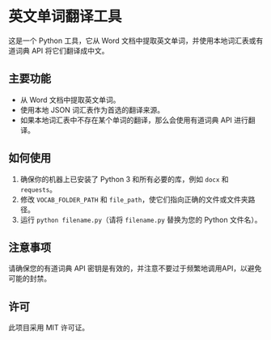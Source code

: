 # 英文单词翻译工具

这是一个 Python 工具，它从 Word 文档中提取英文单词，并使用本地词汇表或有道词典 API 将它们翻译成中文。

## 主要功能

- 从 Word 文档中提取英文单词。
- 使用本地 JSON 词汇表作为首选的翻译来源。
- 如果本地词汇表中不存在某个单词的翻译，那么会使用有道词典 API 进行翻译。

## 如何使用

1. 确保你的机器上已安装了 Python 3 和所有必要的库，例如 `docx` 和 `requests`。
2. 修改 `VOCAB_FOLDER_PATH` 和 `file_path`，使它们指向正确的文件或文件夹路径。
3. 运行 `python filename.py`（请将 `filename.py` 替换为您的 Python 文件名）。

## 注意事项

请确保您的有道词典 API 密钥是有效的，并注意不要过于频繁地调用API，以避免可能的封禁。

## 许可

此项目采用 MIT 许可证。
